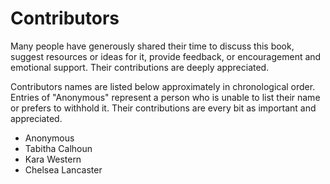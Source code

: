 # Contributors

Many people have generously shared their time to discuss this book, suggest resources or ideas for it, provide feedback, or encouragement and emotional support. Their contributions are deeply appreciated.

Contributors names are listed below approximately in chronological order. Entries of "Anonymous" represent a person who is unable to list their name or prefers to withhold it. Their contributions are every bit as important and appreciated.

* Anonymous
* Tabitha Calhoun
* Kara Western
* Chelsea Lancaster

